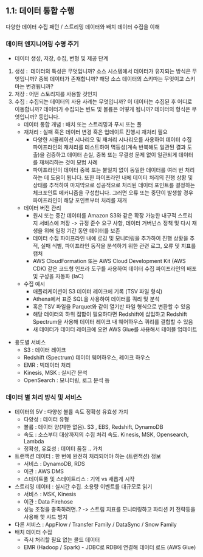 ## 1.1: 데이터 통합 수행
다양한 데이터 수집 패턴 / 스트리밍 데이터와 배치 데이터 수집을 이해

### 데이터 엔지니어링 수명 주기
- 데이터 생성, 저장, 수집, 변형 및 제공 단계
1. 생성 :  데이터의 특성은 무엇입니까? 소스 시스템에서 데이터가 유지되는 방식은 무엇입니까? 중복 데이터가 존재합니까? 해당 소스 데이터의 스키마는 무엇이고 스키마는 변경됩니까?
2. 저장 : 어떤 스토리지를 사용할 것인지
3. 수집 : 수집되는 데이터의 사용 사례는 무엇입니까? 이 데이터는 수집된 후 어디로 이동합니까? 데이터가 수집되는 빈도 및 볼륨은 어떻게 됩니까? 데이터의 형식은 무엇입니까? 등입니다.
	- 데이터 통합 개념 : 배치 또는 스트리밍과 푸시 또는 풀
	- 재처리 : 실패 혹은 데이터 변경 혹은 업데이트 진행시 재처리 필요
		- 다양한 시뮬레이션 시나리오 및 재처리 시나리오를 사용하여 데이터 수집 파이프라인의 재처리를 테스트하여 멱등성(계속 반복해도 일관된 결과 도출)을 검증하고 데이터 손실, 중복 또는 무결성 문제 없이 일관되게 데이터를 재처리하는 것이 모범 사례
		- 파이프라인이 데이터 중복 또는 불일치 없이 동일한 데이터를 여러 번 처리하는 데 도움이 됩니다. 또한 파이프라인 내에 데이터 처리의 진행 상황 및 상태를 추적하여 마지막으로 성공적으로 처리된 데이터 포인트를 결정하는 체크포인트 메커니즘을 구성합니다. 그러면 오류 또는 중단이 발생할 경우 파이프라인이 해당 포인트부터 처리를 재개
	- 데이터 버전 관리 
		- 원시 또는 중간 데이터를 Amazon S3와 같은 확장 가능한 내구적 스토리지 서비스에 저장 -> 규정 준수 요구 사항, 데이터 거버넌스 정책 및 다시 재생을 위해 일정 기간 동안 데이터를 보존 
		- 데이터 수집 파이프라인 내에 로깅 및 모니터링을 추가하여 진행 상황을 추적, 실패 식별, 파이프라인 동작을 분석하기 위한 관련 로그, 오류 및 지표를 캡처
		- AWS CloudFormation 또는 AWS Cloud Development Kit (AWS CDK) 같은 코드형 인프라 도구를 사용하여 데이터 수집 파이프라인의 배포 및 구성을 자동화 (IaC)
	- 수집 예시
		- 애플리케이션이 S3 데이터 레이크에 기록 (TSV 파일 형식)
		- Athena에서 표준 SQL을 사용하여 데이터를 쿼리 및 분석
		- 혹은 TSV 파일을 Parquet와 같이 열기반 파일 형식으로 변환할 수 있음
		- 해당 데이터의 하위 집합이 필요하다면 Redshift에 삽입하고 Redshift Spectrum을 사용해 데이터 레이크 내 웨어하우스 쿼리를 결합할 수 있음
		- 새 데이터가 데이터 레이크에 오면 AWS Glue를 사용해서 테이블 업데이트
- 용도별 서비스
	- S3 : 데이터 레이크
	- Redshift (Spectrum) 데이터 웨어하우스, 레이크 하우스
	- EMR : 빅데이터 처리
	- Kinesis, MSK : 실시간 분석
	- OpenSearch : 모니터링, 로그 분석 등

### 데이터 별 처리 방식 및 서비스
- 데이터의 5V : 다양성 볼륨 속도 정확성 유효성 가치
	- 다양성 : 데이터 유형
	- 볼륨 : 데이터 양(제한 없음). S3 , EBS, Redshift, DynamoDB
	- 속도 : 소스부터 대상까지의 수집 처리 속도. Kinesis, MSK, Opensearch, Lambda
	- 정확성, 유효성 : 데이터 품질 .. 가치 
- 트랜잭션 데이터 : 한 번에 완전히 처리되어야 하는 (트랜잭션) 정보
	- 서비스 : DynamoDB, RDS
	- 이관 : AWS DMS
	- 스테이트풀 및 스테이트리스 : 기억 vs 새롭게 시작
- 스트리밍 데이터 : 실시간 수집. 소용량 이벤트를 대규모로 읽기
	- 서비스 : MSK, Kinesis
	- 이관 : Data Firehose
	- 성능 조정을 충족하려면..? -> 스트림 지표를 모니터링하고 파티션 키 전략등을 사용해 핫 샤드 방지
- 다른 서비스 : AppFlow / Transfer Family / DataSync / Snow Family
- 배치 데이터 수집
	- 즉시 처리할 필요 없는 콜드 데이터
	- EMR (Hadoop / Spark) - JDBC로 RDB에 연결해 데이터 로드 (AWS Glue)

